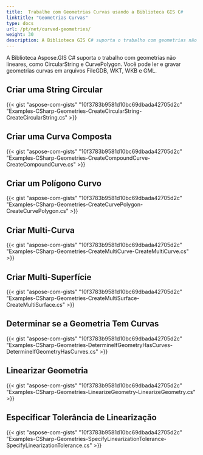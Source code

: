 ```yaml
---
title:  Trabalhe com Geometrias Curvas usando a Biblioteca GIS C#
linktitle: "Geometrias Curvas"
type: docs
url: /pt/net/curved-geometries/
weight: 30
description: A Biblioteca GIS C# suporta o trabalho com geometrias não lineares, crie string circular, curva composta, polígono curvo, multi-curva, multi-superfície e determine se a geometria tem curvas.
---
```


A Biblioteca Aspose.GIS C# suporta o trabalho com geometrias não lineares, como CircularString e CurvePolygon. Você pode ler e gravar geometrias curvas em arquivos FileGDB, WKT, WKB e GML.

## **Criar uma String Circular**
{{< gist "aspose-com-gists" "10f3783b9581d10bc69dbada42705d2c" "Examples-CSharp-Geometries-CreateCircularString-CreateCircularString.cs" >}}
## **Criar uma Curva Composta**
{{< gist "aspose-com-gists" "10f3783b9581d10bc69dbada42705d2c" "Examples-CSharp-Geometries-CreateCompoundCurve-CreateCompoundCurve.cs" >}}
## **Criar um Polígono Curvo**
{{< gist "aspose-com-gists" "10f3783b9581d10bc69dbada42705d2c" "Examples-CSharp-Geometries-CreateCurvePolygon-CreateCurvePolygon.cs" >}}
## **Criar Multi-Curva**
{{< gist "aspose-com-gists" "10f3783b9581d10bc69dbada42705d2c" "Examples-CSharp-Geometries-CreateMultiCurve-CreateMultiCurve.cs" >}}
## **Criar Multi-Superfície**
{{< gist "aspose-com-gists" "10f3783b9581d10bc69dbada42705d2c" "Examples-CSharp-Geometries-CreateMultiSurface-CreateMultiSurface.cs" >}}
## **Determinar se a Geometria Tem Curvas**
{{< gist "aspose-com-gists" "10f3783b9581d10bc69dbada42705d2c" "Examples-CSharp-Geometries-DetermineIfGeometryHasCurves-DetermineIfGeometryHasCurves.cs" >}}
## **Linearizar Geometria**
{{< gist "aspose-com-gists" "10f3783b9581d10bc69dbada42705d2c" "Examples-CSharp-Geometries-LinearizeGeometry-LinearizeGeometry.cs" >}}
## **Especificar Tolerância de Linearização**
{{< gist "aspose-com-gists" "10f3783b9581d10bc69dbada42705d2c" "Examples-CSharp-Geometries-SpecifyLinearizationTolerance-SpecifyLinearizationTolerance.cs" >}}
